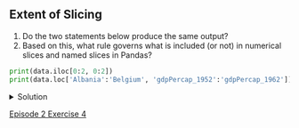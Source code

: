## Extent of Slicing

1. Do the two statements below produce the same output?
1. Based on this, what rule governs what is included (or not) in numerical slices and named slices in Pandas?

```python
print(data.iloc[0:2, 0:2])
print(data.loc['Albania':'Belgium', 'gdpPercap_1952':'gdpPercap_1962'])
```

<details>
  <summary>
Solution
  </summary>

No, they do not produce the same output! The output of the first statement is:

  <pre>
  gdpPercap_1952  gdpPercap_1957
country                                
Albania     1601.056136     1942.284244
Austria     6137.076492     8842.598030
</pre>
  
The second statement gives:

  <pre>
  gdpPercap_1952  gdpPercap_1957  gdpPercap_1962
country                                                
Albania     1601.056136     1942.284244     2312.888958
Austria     6137.076492     8842.598030    10750.721110
Belgium     8343.105127     9714.960623    10991.206760
</pre>

Clearly, the second statement produces an additional column and an additional row compared to the first statement.<br/>
What conclusion can we draw? We see that a numerical slice, 0:2, <i>omits</i> the final index (i.e. index 2) in the range provided, while a named slice, ‘gdpPercap_1952’:’gdpPercap_1962’, <i>includes</i> the final element.

  </details>
  
[Episode 2 Exercise 4](episode2_ex4.md)
